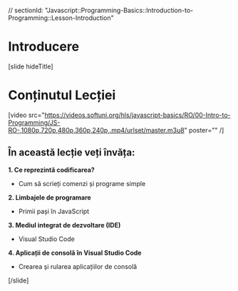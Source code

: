 // sectionId: "Javascript::Programming-Basics::Introduction-to-Programming::Lesson-Introduction"

# Introducere

[slide hideTitle]

# Conținutul Lecției

[video src="https://videos.softuni.org/hls/javascript-basics/RO/00-Intro-to-Programming/JS-RO-,1080p,720p,480p,360p,240p,.mp4/urlset/master.m3u8" poster="" /]

## În această lecție veți învăța:

**1. Ce reprezintă codificarea?**
- Cum să scrieți comenzi și programe simple 

**2. Limbajele de programare**
- Primii pași în JavaScript

**3. Mediul integrat de dezvoltare (IDE)**
- Visual Studio Code

**4. Aplicații de consolă în Visual Studio Code**
- Crearea și rularea aplicațiilor de consolă

[/slide]
